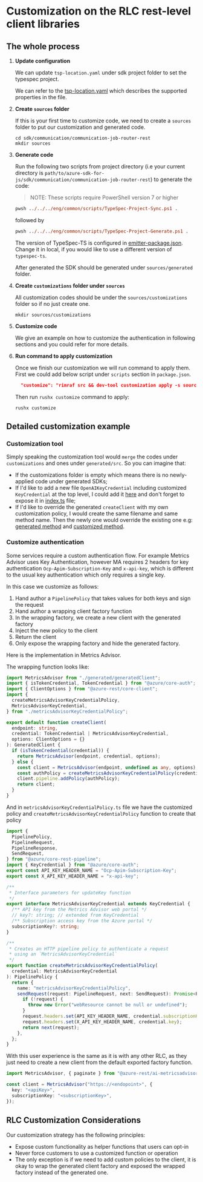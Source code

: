 # Customization on the RLC rest-level client libraries

## The whole process

1. **Update configuration**
    
    We can update `tsp-location.yaml` under sdk project folder to set the typespec project. 
  
    We can refer to the [tsp-location.yaml](https://github.com/Azure/azure-sdk-tools/blob/main/doc/common/TypeSpec-Project-Scripts.md#tsp-locationyaml) which describes the supported properties in the file.

2. **Create `sources` folder**

    If this is your first time to customize code, we need to create a `sources` folder to put our customization and generated code.

    ```shell
    cd sdk/communication/communication-job-router-rest
    mkdir sources
    ```

3. **Generate code**

    Run the following two scripts from project directory (i.e your current directory is `path/to/azure-sdk-for-js/sdk/communication/communication-job-router-rest`) to generate the code:

    > NOTE: These scripts require PowerShell version 7 or higher

    ```ps
    pwsh ../../../eng/common/scripts/TypeSpec-Project-Sync.ps1 .
    ```
    followed by

    ```ps
    pwsh ../../../eng/common/scripts/TypeSpec-Project-Generate.ps1 .
    ```

    The version of TypeSpec-TS is configured in [emitter-package.json](https://github.com/Azure/azure-sdk-for-js/blob/main/eng/emitter-package.json). Change it in local, if you would like to use a different version of `typespec-ts`.

    After generated the SDK should be generated under `sources/generated` folder.

4. **Create `customizations` folder under `sources`**

    All customization codes should be under the `sources/customizations` folder so if no just create one.

    ```shell
    mkdir sources/customizations
    ```

5. **Customize code**

    We give an example on how to customize the authentication in following sections and you could refer for more details.

6. **Run command to apply customization**

    Once we finish our customization we will run command to apply them. First we could add below script under `scripts` section in  `package.json`.
    ```json
      "customize": "rimraf src && dev-tool customization apply -s sources/generated/src && npm run format",
    ```

    Then run `rushx customize` command to apply:

    ```shell
    rushx customize
    ```

## Detailed customization example

### Customization tool


Simply speaking the customization tool would `merge` the codes under `customizations` and ones under `generated/src`. So you can imagine that:
- If the customizations folder is empty which means there is no newly-applied code under generated SDKs;
- If I'd like to add a new file `OpenAIKeyCredential` including customized `KeyCredential` at the top level, I could add it [here](https://github.com/Azure/azure-sdk-for-js/blob/79a6000fb3c733ad444660b880a0c25a2cf5c7ff/sdk/openai/openai/sources/customizations/OpenAIKeyCredential.ts) and don't forget to expose it in [index.ts](https://github.com/Azure/azure-sdk-for-js/blob/79a6000fb3c733ad444660b880a0c25a2cf5c7ff/sdk/openai/openai/sources/customizations/index.ts#L17) file;
- If I'd like to override the generated `createClient` with my own customization policy, I would create the same filename and same method name. Then the newly one would override the existing one e.g: [generated method](https://github.com/Azure/azure-sdk-for-js/blob/79a6000fb3c733ad444660b880a0c25a2cf5c7ff/sdk/openai/openai/sources/generated/src/api/operations.ts#L232) and [customized method](https://github.com/Azure/azure-sdk-for-js/blob/79a6000fb3c733ad444660b880a0c25a2cf5c7ff/sdk/openai/openai/sources/customizations/api/operations.ts#L329).


### Customize authentication
Some services require a custom authentication flow. For example Metrics Advisor uses Key Authentication, however MA requires 2 headers for key authentication `Ocp-Apim-Subscription-Key` and `x-api-key`, which is different to the usual key authentication which only requires a single key.

In this case we customize as follows:

1. Hand author a `PipelinePolicy` that takes values for both keys and sign the request
2. Hand author a wrapping client factory function
3. In the wrapping factory, we create a new client with the generated factory
4. Inject the new policy to the client
5. Return the client
6. Only expose the wrapping factory and hide the generated factory.

Here is the implementation in Metrics Advisor.

The wrapping function looks like:

```typescript
import MetricsAdvisor from "./generated/generatedClient";
import { isTokenCredential, TokenCredential } from "@azure/core-auth";
import { ClientOptions } from "@azure-rest/core-client";
import {
  createMetricsAdvisorKeyCredentialPolicy,
  MetricsAdvisorKeyCredential,
} from "./metricsAdvisorKeyCredentialPolicy";

export default function createClient(
  endpoint: string,
  credential: TokenCredential | MetricsAdvisorKeyCredential,
  options: ClientOptions = {}
): GeneratedClient {
  if (isTokenCredential(credential)) {
    return MetricsAdvisor(endpoint, credential, options);
  } else {
    const client = MetricsAdvisor(endpoint, undefined as any, options);
    const authPolicy = createMetricsAdvisorKeyCredentialPolicy(credential);
    client.pipeline.addPolicy(authPolicy);
    return client;
  }
}
```

And in `metricsAdvisorKeyCredentialPolicy.ts` file we have the customized policy and `createMetricsAdvisorKeyCredentialPolicy` function to create that policy

```typescript
import {
  PipelinePolicy,
  PipelineRequest,
  PipelineResponse,
  SendRequest,
} from "@azure/core-rest-pipeline";
import { KeyCredential } from "@azure/core-auth";
export const API_KEY_HEADER_NAME = "Ocp-Apim-Subscription-Key";
export const X_API_KEY_HEADER_NAME = "x-api-key";

/**
 * Interface parameters for updateKey function
 */
export interface MetricsAdvisorKeyCredential extends KeyCredential {
  /** API key from the Metrics Advisor web portal */
  // key?: string; // extended from KeyCredential
  /** Subscription access key from the Azure portal */
  subscriptionKey?: string;
}

/**
 * Creates an HTTP pipeline policy to authenticate a request
 * using an `MetricsAdvisorKeyCredential`
 */
export function createMetricsAdvisorKeyCredentialPolicy(
  credential: MetricsAdvisorKeyCredential
): PipelinePolicy {
  return {
    name: "metricsAdvisorKeyCredentialPolicy",
    sendRequest(request: PipelineRequest, next: SendRequest): Promise<PipelineResponse> {
      if (!request) {
        throw new Error("webResource cannot be null or undefined");
      }
      request.headers.set(API_KEY_HEADER_NAME, credential.subscriptionKey || "");
      request.headers.set(X_API_KEY_HEADER_NAME, credential.key);
      return next(request);
    },
  };
}
```

With this user experience is the same as it is with any other RLC, as they just need to create a new client from the default exported factory function.

```typescript
import MetricsAdvisor, { paginate } from "@azure-rest/ai-metricsadvisor";

const client = MetricsAdvisor("https://<endopoint>", {
  key: "<apiKey>",
  subscriptionKey: "<subscriptionKey>",
});
```


## RLC Customization Considerations

Our customization strategy has the following principles:

- Expose custom functionality as helper functions that users can opt-in
- Never force customers to use a customized function or operation
- The only exception is if we need to add custom policies to the client, it is okay to wrap the generated client factory and exposed the wrapped factory instead of the generated one.
